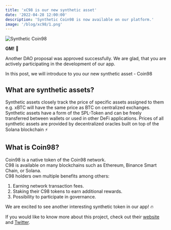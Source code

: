 ```yaml
---
title: 'xC98 is our new synthetic asset'
date: '2022-04-28 12:00:00'
description: 'Synthetic Coin98 is now available on our platform.'
image: '/blog/xc98/1.png'
---
```


![Synthetic Coin98](/blog/xc98/2.png 'horizontal')

**GM!** 👋

Another DAO proposal was approved successfully.
We are glad, that you are actively participating in the development of our app.

In this post, we will introduce to you our new synthetic asset - Coin98

## What are synthetic assets?

Synthetic assets closely track the price of specific assets assigned to them e.g. xBTC will have the same price as BTC on centralized exchanges. Synthetic assets have a form of the SPL-Token and can be freely transferred between wallets or used in other DeFi applications. Prices of all synthetic assets are provided by decentralized oracles built on top of the Solana blockchain ⚡

## What is Coin98?

Coin98 is a native token of the Coin98 network.  
C98 is available on many blockchains such as Ethereum, Binance Smart Chain, or Solana.  
C98 holders own multiple benefits among others:

1. Earning network transaction fees.
2. Staking their C98 tokens to earn additional rewards.
3. Possibility to participate in governance.

We are excited to see another interesting synthetic token in our app! 🔥

If you would like to know more about this project, check out their [website](https://coin98.com/) and [Twitter](https://twitter.com/coin98_wallet).
